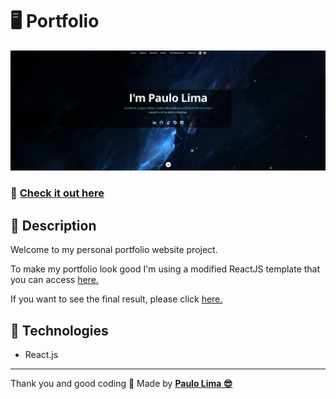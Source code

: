 # 🖥️ Portfolio

![ReactJS Resume Website](./src/assets/images/readme.png?raw=true "ReactJS Resume Website")

### 🔗️ <a href="https://paulophlp.github.io/portfolio/" target="__blank">Check it out here</a> 

## 🔎️ Description
Welcome to my personal portfolio website project.

To make my portfolio look good I'm using a modified ReactJS template that you can access <a href="https://github.com/tbakerx/react-resume-template">here.</a>

If you want to see the final result, please click <a href="https://paulophlp.github.io/portfolio/" target="__blank">here.</a>

## 🚀️ Technologies

- React.js

---

Thank you and good coding 🤘️
Made by **<a href="https://paulophlp.github.io/portfolio/" target="__blank">Paulo Lima 😎️</a>**
